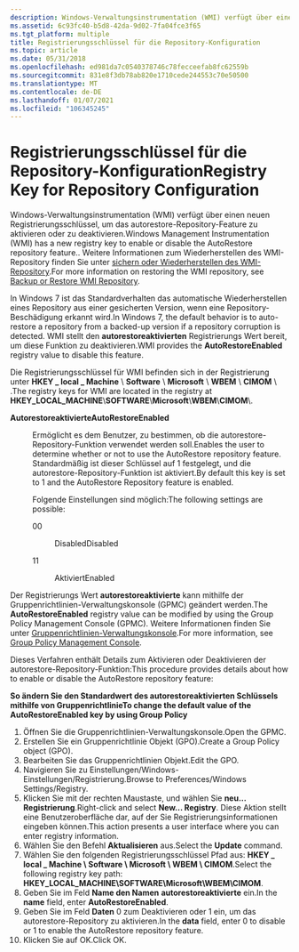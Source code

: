 ```yaml
---
description: Windows-Verwaltungsinstrumentation (WMI) verfügt über einen neuen Registrierungsschlüssel, um das autorestore-Repository-Feature zu aktivieren oder zu deaktivieren.
ms.assetid: 6c93fc40-b5d8-42da-9d02-7fa04fce3f65
ms.tgt_platform: multiple
title: Registrierungsschlüssel für die Repository-Konfiguration
ms.topic: article
ms.date: 05/31/2018
ms.openlocfilehash: ed981da7c0540378746c78fecceefab8fc62559b
ms.sourcegitcommit: 831e8f3db78ab820e1710cede244553c70e50500
ms.translationtype: MT
ms.contentlocale: de-DE
ms.lasthandoff: 01/07/2021
ms.locfileid: "106345245"
---
```

# <a name="registry-key-for-repository-configuration"></a><span data-ttu-id="ac91e-103">Registrierungsschlüssel für die Repository-Konfiguration</span><span class="sxs-lookup"><span data-stu-id="ac91e-103">Registry Key for Repository Configuration</span></span>

<span data-ttu-id="ac91e-104">Windows-Verwaltungsinstrumentation (WMI) verfügt über einen neuen Registrierungsschlüssel, um das autorestore-Repository-Feature zu aktivieren oder zu deaktivieren.</span><span class="sxs-lookup"><span data-stu-id="ac91e-104">Windows Management Instrumentation (WMI) has a new registry key to enable or disable the AutoRestore repository feature..</span></span> <span data-ttu-id="ac91e-105">Weitere Informationen zum Wiederherstellen des WMI-Repository finden Sie unter [sichern oder Wiederherstellen des WMI-Repository](/previous-versions/windows/it-pro/windows-server-2008-R2-and-2008/cc731460(v=ws.11)).</span><span class="sxs-lookup"><span data-stu-id="ac91e-105">For more information on restoring the WMI repository, see [Backup or Restore WMI Repository](/previous-versions/windows/it-pro/windows-server-2008-R2-and-2008/cc731460(v=ws.11)).</span></span>

<span data-ttu-id="ac91e-106">In Windows 7 ist das Standardverhalten das automatische Wiederherstellen eines Repository aus einer gesicherten Version, wenn eine Repository-Beschädigung erkannt wird.</span><span class="sxs-lookup"><span data-stu-id="ac91e-106">In Windows 7, the default behavior is to auto-restore a repository from a backed-up version if a repository corruption is detected.</span></span> <span data-ttu-id="ac91e-107">WMI stellt den **autorestoreaktivierten** Registrierungs Wert bereit, um diese Funktion zu deaktivieren.</span><span class="sxs-lookup"><span data-stu-id="ac91e-107">WMI provides the **AutoRestoreEnabled** registry value to disable this feature.</span></span>

<span data-ttu-id="ac91e-108">Die Registrierungsschlüssel für WMI befinden sich in der Registrierung unter **HKEY \_ local \_ Machine** \\ **Software** \\ **Microsoft** \\ **WBEM** \\ **CIMOM** \\ .</span><span class="sxs-lookup"><span data-stu-id="ac91e-108">The registry keys for WMI are located in the registry at **HKEY\_LOCAL\_MACHINE**\\**SOFTWARE**\\**Microsoft**\\**WBEM**\\**CIMOM**\\.</span></span>

<dl> <dt>

<span data-ttu-id="ac91e-109"><span id="AutoRestoreEnabled"></span><span id="autorestoreenabled"></span><span id="AUTORESTOREENABLED"></span>**Autorestoreaktivierte**</span><span class="sxs-lookup"><span data-stu-id="ac91e-109"><span id="AutoRestoreEnabled"></span><span id="autorestoreenabled"></span><span id="AUTORESTOREENABLED"></span>**AutoRestoreEnabled**</span></span>
</dt> <dd>

<span data-ttu-id="ac91e-110">Ermöglicht es dem Benutzer, zu bestimmen, ob die autorestore-Repository-Funktion verwendet werden soll.</span><span class="sxs-lookup"><span data-stu-id="ac91e-110">Enables the user to determine whether or not to use the AutoRestore repository feature.</span></span> <span data-ttu-id="ac91e-111">Standardmäßig ist dieser Schlüssel auf 1 festgelegt, und die autorestore-Repository-Funktion ist aktiviert.</span><span class="sxs-lookup"><span data-stu-id="ac91e-111">By default this key is set to 1 and the AutoRestore Repository feature is enabled.</span></span>

<span data-ttu-id="ac91e-112">Folgende Einstellungen sind möglich:</span><span class="sxs-lookup"><span data-stu-id="ac91e-112">The following settings are possible:</span></span>

<dl> <dt>

<span data-ttu-id="ac91e-113"><span id="0"></span>0</span><span class="sxs-lookup"><span data-stu-id="ac91e-113"><span id="0"></span>0</span></span>
</dt> <dd>

<span data-ttu-id="ac91e-114">Disabled</span><span class="sxs-lookup"><span data-stu-id="ac91e-114">Disabled</span></span>

</dd> <dt>

<span data-ttu-id="ac91e-115"><span id="1"></span>1</span><span class="sxs-lookup"><span data-stu-id="ac91e-115"><span id="1"></span>1</span></span>
</dt> <dd>

<span data-ttu-id="ac91e-116">Aktiviert</span><span class="sxs-lookup"><span data-stu-id="ac91e-116">Enabled</span></span>

</dd> </dl> </dd> </dl>

<span data-ttu-id="ac91e-117">Der Registrierungs Wert **autorestoreaktivierte** kann mithilfe der Gruppenrichtlinien-Verwaltungskonsole (GPMC) geändert werden.</span><span class="sxs-lookup"><span data-stu-id="ac91e-117">The **AutoRestoreEnabled** registry value can be modified by using the Group Policy Management Console (GPMC).</span></span> <span data-ttu-id="ac91e-118">Weitere Informationen finden Sie unter [Gruppenrichtlinien-Verwaltungskonsole](/previous-versions/windows/desktop/gpmc/group-policy-management-console-portal).</span><span class="sxs-lookup"><span data-stu-id="ac91e-118">For more information, see [Group Policy Management Console](/previous-versions/windows/desktop/gpmc/group-policy-management-console-portal).</span></span>

<span data-ttu-id="ac91e-119">Dieses Verfahren enthält Details zum Aktivieren oder Deaktivieren der autorestore-Repository-Funktion:</span><span class="sxs-lookup"><span data-stu-id="ac91e-119">This procedure provides details about how to enable or disable the AutoRestore repository feature:</span></span>

<span data-ttu-id="ac91e-120">**So ändern Sie den Standardwert des **autorestoreaktivierten** Schlüssels mithilfe von Gruppenrichtlinie**</span><span class="sxs-lookup"><span data-stu-id="ac91e-120">**To change the default value of the **AutoRestoreEnabled** key by using Group Policy**</span></span>

1.  <span data-ttu-id="ac91e-121">Öffnen Sie die Gruppenrichtlinien-Verwaltungskonsole.</span><span class="sxs-lookup"><span data-stu-id="ac91e-121">Open the GPMC.</span></span>
2.  <span data-ttu-id="ac91e-122">Erstellen Sie ein Gruppenrichtlinie Objekt (GPO).</span><span class="sxs-lookup"><span data-stu-id="ac91e-122">Create a Group Policy object (GPO).</span></span>
3.  <span data-ttu-id="ac91e-123">Bearbeiten Sie das Gruppenrichtlinien Objekt.</span><span class="sxs-lookup"><span data-stu-id="ac91e-123">Edit the GPO.</span></span>
4.  <span data-ttu-id="ac91e-124">Navigieren Sie zu Einstellungen/Windows-Einstellungen/Registrierung.</span><span class="sxs-lookup"><span data-stu-id="ac91e-124">Browse to Preferences/Windows Settings/Registry.</span></span>
5.  <span data-ttu-id="ac91e-125">Klicken Sie mit der rechten Maustaste, und wählen Sie **neu... Registrierung**.</span><span class="sxs-lookup"><span data-stu-id="ac91e-125">Right-click and select **New... Registry**.</span></span> <span data-ttu-id="ac91e-126">Diese Aktion stellt eine Benutzeroberfläche dar, auf der Sie Registrierungsinformationen eingeben können.</span><span class="sxs-lookup"><span data-stu-id="ac91e-126">This action presents a user interface where you can enter registry information.</span></span>
6.  <span data-ttu-id="ac91e-127">Wählen Sie den Befehl **Aktualisieren** aus.</span><span class="sxs-lookup"><span data-stu-id="ac91e-127">Select the **Update** command.</span></span>
7.  <span data-ttu-id="ac91e-128">Wählen Sie den folgenden Registrierungsschlüssel Pfad aus: **HKEY \_ local \_ Machine \\ Software \\ Microsoft \\ WBEM \\ CIMOM**.</span><span class="sxs-lookup"><span data-stu-id="ac91e-128">Select the following registry key path: **HKEY\_LOCAL\_MACHINE\\SOFTWARE\\Microsoft\\WBEM\\CIMOM**.</span></span>
8.  <span data-ttu-id="ac91e-129">Geben Sie im Feld **Name den Namen** **autorestoreaktivierte** ein.</span><span class="sxs-lookup"><span data-stu-id="ac91e-129">In the **name** field, enter **AutoRestoreEnabled**.</span></span>
9.  <span data-ttu-id="ac91e-130">Geben Sie im Feld **Daten** 0 zum Deaktivieren oder 1 ein, um das autorestore-Repository zu aktivieren.</span><span class="sxs-lookup"><span data-stu-id="ac91e-130">In the **data** field, enter 0 to disable or 1 to enable the AutoRestore repository feature.</span></span>
10. <span data-ttu-id="ac91e-131">Klicken Sie auf OK.</span><span class="sxs-lookup"><span data-stu-id="ac91e-131">Click OK.</span></span>

 

 
